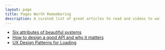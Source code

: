 ```yaml
---
layout: page
title: Pages Worth Remembering
description: A curated list of great articles to read and videos to watch
---
```


- [Six attributes of beautiful systems](https://engineering.squarespace.com/blog/2018/six-attributes-of-beautiful-systems)
- [How to design a good API and why it matters](https://www.youtube.com/watch?v=aAb7hSCtvGw)
- [UX Design Patterns for Loading](https://pencilandpaper.io/articles/ux-pattern-analysis-loading-feedback/)